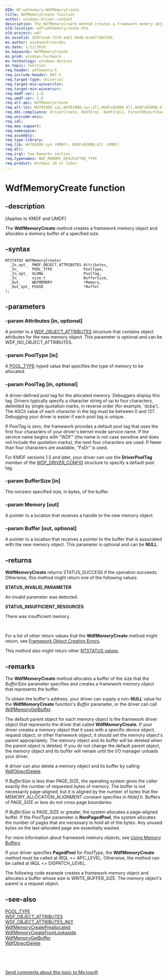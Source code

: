 ```yaml
---
UID: NF:wdfmemory.WdfMemoryCreate
title: WdfMemoryCreate function
author: windows-driver-content
description: The WdfMemoryCreate method creates a framework memory object and allocates a memory buffer of a specified size.
old-location: wdf\wdfmemorycreate.htm
old-project: wdf
ms.assetid: d2071ea0-737d-4a61-90d6-614d77983f0b
ms.author: windowsdriverdev
ms.date: 1/11/2018
ms.keywords: WdfMemoryCreate
ms.prod: windows-hardware
ms.technology: windows-devices
ms.topic: function
req.header: wdfmemory.h
req.include-header: Wdf.h
req.target-type: Universal
req.target-min-winverclnt: 
req.target-min-winversvr: 
req.kmdf-ver: 1.0
req.umdf-ver: 2.0
req.alt-api: WdfMemoryCreate
req.alt-loc: Wdf01000.sys,Wdf01000.sys.dll,WUDFx02000.dll,WUDFx02000.dll.dll
req.ddi-compliance: DriverCreate, KmdfIrql, KmdfIrql2, ParentObjectCheck
req.unicode-ansi: 
req.idl: 
req.max-support: 
req.namespace: 
req.assembly: 
req.type-library: 
req.lib: Wdf01000.sys (KMDF); WUDFx02000.dll (UMDF)
req.dll: 
req.irql: See Remarks section.
req.typenames: WDF_MEMORY_DESCRIPTOR_TYPE
req.product: Windows 10 or later.
---
```


# WdfMemoryCreate function



## -description
<p class="CCE_Message">[Applies to KMDF and UMDF]

The <b>WdfMemoryCreate</b> method creates a framework memory object and allocates a memory buffer of a specified size. 



## -syntax

````
NTSTATUS WdfMemoryCreate(
  _In_opt_  PWDF_OBJECT_ATTRIBUTES Attributes,
  _In_      POOL_TYPE              PoolType,
  _In_opt_  ULONG                  PoolTag,
  _In_      size_t                 BufferSize,
  _Out_     WDFMEMORY              *Memory,
  _Out_opt_ PVOID                  *Buffer
);
````


## -parameters

### -param Attributes [in, optional]

A pointer to a <a href="..\wdfobject\ns-wdfobject-_wdf_object_attributes.md">WDF_OBJECT_ATTRIBUTES</a> structure that contains object attributes for the new memory object. This parameter is optional and can be WDF_NO_OBJECT_ATTRIBUTES.


### -param PoolType [in]

A <a href="..\wdm\ne-wdm-_pool_type.md">POOL_TYPE</a>-typed value that specifies the type of memory to be allocated. 


### -param PoolTag [in, optional]

A driver-defined pool tag for the allocated memory. Debuggers display this tag. Drivers typically specify a character string of up to four characters, delimited by single quotation marks, in reverse order (for example, 'dcba'). The ASCII value of each character in the tag must be between 0 and 127. Debugging your driver is easier if each pool tag is unique. 

If <i>PoolTag</i> is zero, the framework provides a default pool tag that uses the first four characters of your driver's kernel-mode service name. If the service name begins with "WDF" (the name is not case sensitive and does not include the quotation marks), the next four characters are used. If fewer than four characters are available, "FxDr" is used. 

For KMDF versions 1.5 and later, your driver can use the <b>DriverPoolTag</b> member of the <a href="..\wdfdriver\ns-wdfdriver-_wdf_driver_config.md">WDF_DRIVER_CONFIG</a> structure to specify a default pool tag.


### -param BufferSize [in]

The nonzero specified size, in bytes, of the buffer. 


### -param Memory [out]

A pointer to a location that receives a handle to the new memory object.


### -param Buffer [out, optional]

A pointer to a location that receives a pointer to the buffer that is associated with the new memory object. This parameter is optional and can be <b>NULL</b>.


## -returns
<b>WdfMemoryCreate</b> returns STATUS_SUCCESS if the operation succeeds. Otherwise, this method might return one of the following values:
<dl>
<dt><b>STATUS_INVALID_PARAMETER</b></dt>
</dl>An invalid parameter was detected.
<dl>
<dt><b>STATUS_INSUFFICIENT_RESOURCES</b></dt>
</dl>There was insufficient memory.

 

For a list of other return values that the <b>WdfMemoryCreate</b> method might return, see <a href="https://msdn.microsoft.com/f5345c88-1c3a-4b32-9c93-c252713f7641">Framework Object Creation Errors</a>.



This method also might return other <a href="https://msdn.microsoft.com/library/windows/hardware/ff557697">NTSTATUS values</a>.


## -remarks
The <b>WdfMemoryCreate</b> method allocates a buffer of the size that the <i>BufferSize</i> parameter specifies and creates a framework memory object that represents the buffer. 

To obtain the buffer's address, your driver can supply a non-<b>NULL</b> value for the <b>WdfMemoryCreate</b> function's <i>Buffer</i> parameter, or the driver can call <a href="..\wdfmemory\nf-wdfmemory-wdfmemorygetbuffer.md">WdfMemoryGetBuffer</a>.

The default parent object for each memory object is the framework driver object that represents the driver that called <b>WdfMemoryCreate</b>. If your driver creates a memory object that it uses with a specific device object, request object, or other framework object, it should set the memory object's parent appropriately. The memory object and its buffer will be deleted when the parent object is deleted. If you do not change the default parent object, the memory object and its buffer will remain until the I/O manager unloads your driver. 

A driver can also delete a memory object and its buffer by calling <a href="..\wdfobject\nf-wdfobject-wdfobjectdelete.md">WdfObjectDelete</a>.

If <i>BufferSize</i> is less than PAGE_SIZE, the operating system gives the caller exactly the number of requested bytes of memory. The buffer is not necessarily page-aligned, but it is aligned by the number of bytes that the MEMORY_ALLOCATION_ALIGNMENT constant specifies in <i>Ntdef.h</i>. Buffers of PAGE_SIZE or less do not cross page boundaries. 

If <i>BufferSize</i> is PAGE_SIZE or greater, the system allocates a page-aligned buffer. If the <i>PoolType</i> parameter is <b>NonPagedPool</b>, the system allocates the number of pages that are necessary to hold all of the bytes. Any unused bytes on the last-allocated page are essentially wasted.

For more information about framework memory objects, see <a href="https://msdn.microsoft.com/f5699837-f1ba-4088-82b3-d7e27341fb46">Using Memory Buffers</a>.

If your driver specifies <b>PagedPool</b> for <i>PoolType</i>, the <b>WdfMemoryCreate</b> method must be called at IRQL &lt;= APC_LEVEL. Otherwise, the method can be called at IRQL &lt;= DISPATCH_LEVEL.

The following code example creates a framework memory object and allocates a buffer whose size is WRITE_BUFFER_SIZE. The memory object's parent is a request object. 


## -see-also
<dl>
<dt>
<a href="..\wdm\ne-wdm-_pool_type.md">POOL_TYPE</a>
</dt>
<dt>
<a href="..\wdfobject\ns-wdfobject-_wdf_object_attributes.md">WDF_OBJECT_ATTRIBUTES</a>
</dt>
<dt>
<a href="..\wdfobject\nf-wdfobject-wdf_object_attributes_init.md">WDF_OBJECT_ATTRIBUTES_INIT</a>
</dt>
<dt>
<a href="..\wdfmemory\nf-wdfmemory-wdfmemorycreatepreallocated.md">WdfMemoryCreatePreallocated</a>
</dt>
<dt>
<a href="..\wdfmemory\nf-wdfmemory-wdfmemorycreatefromlookaside.md">WdfMemoryCreateFromLookaside</a>
</dt>
<dt>
<a href="..\wdfmemory\nf-wdfmemory-wdfmemorygetbuffer.md">WdfMemoryGetBuffer</a>
</dt>
<dt>
<a href="..\wdfobject\nf-wdfobject-wdfobjectdelete.md">WdfObjectDelete</a>
</dt>
</dl>
 

 

<a href="mailto:wsddocfb@microsoft.com?subject=Documentation%20feedback [wdf\wdf]:%20WdfMemoryCreate method%20 RELEASE:%20(1/11/2018)&amp;body=%0A%0APRIVACY STATEMENT%0A%0AWe use your feedback to improve the documentation. We don't use your email address for any other purpose, and we'll remove your email address from our system after the issue that you're reporting is fixed. While we're working to fix this issue, we might send you an email message to ask for more info. Later, we might also send you an email message to let you know that we've addressed your feedback.%0A%0AFor more info about Microsoft's privacy policy, see http://privacy.microsoft.com/en-us/default.aspx." title="Send comments about this topic to Microsoft">Send comments about this topic to Microsoft</a>

